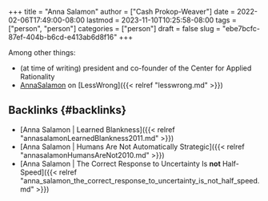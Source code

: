 +++
title = "Anna Salamon"
author = ["Cash Prokop-Weaver"]
date = 2022-02-06T17:49:00-08:00
lastmod = 2023-11-10T10:25:58-08:00
tags = ["person", "person"]
categories = ["person"]
draft = false
slug = "ebe7bcfc-87ef-404b-b6cd-e413ab6d8f16"
+++

Among other things:

-   (at time of writing) president and co-founder of the Center for Applied Rationality
-   [AnnaSalamon](https://www.lesswrong.com/users/annasalamon) on [LessWrong]({{< relref "lesswrong.md" >}})


## Backlinks {#backlinks}

-   [Anna Salamon | Learned Blankness]({{< relref "annasalamonLearnedBlankness2011.md" >}})
-   [Anna Salamon | Humans Are Not Automatically Strategic]({{< relref "annasalamonHumansAreNot2010.md" >}})
-   [Anna Salamon | The Correct Response to Uncertainty Is **not** Half-Speed]({{< relref "anna_salamon_the_correct_response_to_uncertainty_is_not_half_speed.md" >}})
